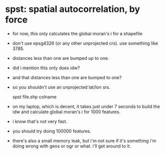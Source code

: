 # spst: spatial autocorrelation, by force

- for now, this only calculates the global moran's i for a shapefile
- don't use epsg4326 (or any other unprojected crs). use something like 3785.
- distances less than one are bumped up to one.
- did i mention this only does idw?
- and that distances less than one are bumped to one?
- so you shouldn't use an unprojected lat/lon srs.


    spst file.shp colname

- on my laptop, which is decent, it takes just under 7 seconds to build the idw and calculate global moran's i for 1000 features.
- i know that's not very fast.
- you should try doing 100000 features.
- there's also a small memory leak, but i'm not sure if it's something i'm doing wrong with geos or ogr or what. i'll get around to it.
